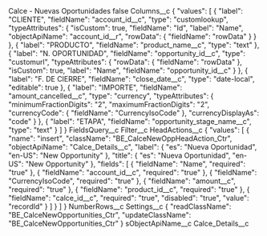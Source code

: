 <?xml version="1.0" encoding="UTF-8"?>
<CustomMetadata xmlns="http://soap.sforce.com/2006/04/metadata" xmlns:xsi="http://www.w3.org/2001/XMLSchema-instance" xmlns:xsd="http://www.w3.org/2001/XMLSchema">
    <label>Calce - Nuevas Oportunidades</label>
    <protected>false</protected>
    <values>
        <field>Columns__c</field>
        <value xsi:type="xsd:string">{
    &quot;values&quot;: [
        {
            &quot;label&quot;: &quot;CLIENTE&quot;,
            &quot;fieldName&quot;: &quot;account_id__c&quot;,
            &quot;type&quot;: &quot;customlookup&quot;,
            &quot;typeAttributes&quot;: {
                &quot;isCustom&quot;: true,
                &quot;fieldName&quot;: &quot;Id&quot;,
                &quot;label&quot;: &quot;Name&quot;,
                &quot;objectApiName&quot;: &quot;account_id__r&quot;,
                &quot;rowData&quot;: {
                    &quot;fieldName&quot;: &quot;rowData&quot;
                }
            }
        },
        {
            &quot;label&quot;: &quot;PRODUCTO&quot;,
            &quot;fieldName&quot;: &quot;product_name__c&quot;,
            &quot;type&quot;: &quot;text&quot;
        },
        {
            &quot;label&quot;: &quot;N. OPORTUNIDAD&quot;,
            &quot;fieldName&quot;: &quot;opportunity_id__c&quot;,
            &quot;type&quot;: &quot;customurl&quot;,
            &quot;typeAttributes&quot;: {
                &quot;rowData&quot;: {
                    &quot;fieldName&quot;: &quot;rowData&quot;
                },
                &quot;isCustom&quot;: true,
                &quot;label&quot;: &quot;Name&quot;,
                &quot;fieldName&quot;: &quot;opportunity_id__c&quot;
            }
        },
        {
            &quot;label&quot;: &quot;F. DE CIERRE&quot;,
            &quot;fieldName&quot;: &quot;close_date__c&quot;,
            &quot;type&quot;: &quot;date-local&quot;,
            &quot;editable&quot;: true
        },
        {
            &quot;label&quot;: &quot;IMPORTE&quot;,
            &quot;fieldName&quot;: &quot;amount_cancelled__c&quot;,
            &quot;type&quot;: &quot;currency&quot;,
            &quot;typeAttributes&quot;: {
                &quot;minimumFractionDigits&quot;: &quot;2&quot;,
                &quot;maximumFractionDigits&quot;: &quot;2&quot;,
                &quot;currencyCode&quot;: {
                    &quot;fieldName&quot;: &quot;CurrencyIsoCode&quot;
                },
                &quot;currencyDisplayAs&quot;: &quot;code&quot;
            }
        },
        {
            &quot;label&quot;: &quot;ETAPA&quot;,
            &quot;fieldName&quot;: &quot;opportunity_stage_name__c&quot;,
            &quot;type&quot;: &quot;text&quot;
        }
    ]
}</value>
    </values>
    <values>
        <field>FieldsQuery__c</field>
        <value xsi:nil="true"/>
    </values>
    <values>
        <field>Filter__c</field>
        <value xsi:nil="true"/>
    </values>
    <values>
        <field>HeadActions__c</field>
        <value xsi:type="xsd:string">{
    &quot;values&quot;: [
        {
            &quot;name&quot;: &quot;insert&quot;,
            &quot;className&quot;: &quot;BE_CalceNewOppHeadAction_Ctr&quot;,
            &quot;objectApiName&quot;: &quot;Calce_Details__c&quot;,
            &quot;label&quot;: {
                &quot;es&quot;: &quot;Nueva Oportunidad&quot;,
                &quot;en-US&quot;: &quot;New Opportunity&quot;
            },
            &quot;title&quot;: {
                &quot;es&quot;: &quot;Nueva Oportunidad&quot;,
                &quot;en-US&quot;: &quot;New Opportunity&quot;
            },
            &quot;fields&quot;: [
                {
                    &quot;fieldName&quot;: &quot;Name&quot;,
                    &quot;required&quot;: &quot;true&quot;
                },
                {
                    &quot;fieldName&quot;: &quot;account_id__c&quot;,
                    &quot;required&quot;: &quot;true&quot;
                },
                {
                    &quot;fieldName&quot;: &quot;CurrencyIsoCode&quot;,
                    &quot;required&quot;: &quot;true&quot;
                },
                {
                    &quot;fieldName&quot;: &quot;amount__c&quot;,
                    &quot;required&quot;: &quot;true&quot;
                },
                {
                    &quot;fieldName&quot;: &quot;product_id__c&quot;,
                    &quot;required&quot;: &quot;true&quot;
                },
                {
                    &quot;fieldName&quot;: &quot;calce_id__c&quot;,
                    &quot;required&quot;: &quot;true&quot;,
                    &quot;disabled&quot;: &quot;true&quot;,
                    &quot;value&quot;: &quot;recordId&quot;
                }
            ]
        }
    ]
}</value>
    </values>
    <values>
        <field>NumberRows__c</field>
        <value xsi:nil="true"/>
    </values>
    <values>
        <field>Settings__c</field>
        <value xsi:type="xsd:string">{
    &quot;readClassName&quot;: &quot;BE_CalceNewOpportunities_Ctr&quot;,
    &quot;updateClassName&quot;: &quot;BE_CalceNewOpportunities_Ctr&quot;
}</value>
    </values>
    <values>
        <field>sObjectApiName__c</field>
        <value xsi:type="xsd:string">Calce_Details__c</value>
    </values>
</CustomMetadata>
